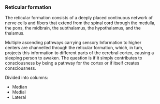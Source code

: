 ### Reticular formation

The reticular formation consists of a deeply placed continuous network of nerve cells and fibers that extend from the spinal cord through the medulla, the pons, the midbrain, the subthalamus, the hypothalamus, and the thalamus.

Multiple ascending pathways carrying sensory Information to higher centers are channelled through the reticular formation, which, in tum, projects this information to different parts of the cerebral cortex, causing a sleeping person to awaken. The question is if it simply contributes to consciousness by being a pathway for the cortex or if itself creates consciousness.

Divided into columns:

- Median
- Medial
- Lateral